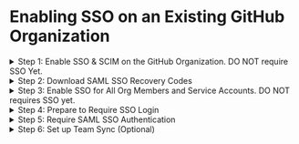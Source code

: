 # Enabling SSO on an Existing GitHub Organization

<details>
  <summary>Step 1: Enable SSO & SCIM on the GitHub Organization. DO NOT require SSO Yet.</summary>
  <br>

  - <details>
    <summary>Microsoft Entra ID</summary>
    <br>

    - **Info:** When setting up SSO and SCIM, you will:
      - add the GitHub Enterprise Cloud - Organization app in the Microsoft Entra Admin Center and configure GitHub with SAML details from Microsoft Entra (such as your public certificate).
    - To set up SSO and SCIM, follow the Microsoft tutorials (see docs below line).
   
    # <Line>

    - **Microsoft Tutorials**
      - [Microsoft Entra SSO Integration with GitHub Cloud Organization](https://learn.microsoft.com/en-us/entra/identity/saas-apps/github-tutorial)
      - [Configure GitHub for Automatic User Provisioning (SCIM)](https://learn.microsoft.com/en-us/entra/identity/saas-apps/github-provisioning-tutorial)

    <br>
    </details> 
  - <details>
    <summary>Okta</summary>
    <br>

    - **Info:** When setting up SSO and SCIM, you will:
      - add the GitHub Enterprise Cloud - Organization app from Applications in Okta and configure GitHub with SAML details from Okta (such as your public certificate)
    - To set up SSO and SCIM, follow the GitHub and Okta tutorials (see docs below line).
   
    # <Line>

    - **Okta Tutorial**
      - [Okta SSO Integration with GitHub Cloud Organization](https://saml-doc.okta.com/SAML_Docs/How-to-Configure-SAML-2.0-for-Github-com.html)
    - **GitHub Docs**
      - [Configure SAML SSO & SCIM with Okta](https://docs.github.com/en/enterprise-cloud@latest/organizations/managing-saml-single-sign-on-for-your-organization/configuring-saml-single-sign-on-and-scim-using-okta)

    <br>
    </details>

  # <Line>
  
  - **Warning:** DO NOT click Require SAML SSO yet (clicking require will remove all your org members from the org).

  # <Line>
  
  - <details>
    <summary>Best Practices</summary>
    <br>
    
    - After enabling SSO:
      - Give a couple of your org members access to the GitHub app in your IdP.
      - Ensure the test org members can login to GitHub via the GitHub tile/app in your IdP.
    - **Info:**
      - Once your org members login with SSO, they will _always_ be prompted to login with SSO.
      - They will also need to configure their SSH keys and PATs for SSO access to the org (see Step 4: Prepare to Require SSO Login).
  
    <br>
    </details>
  
  <br>
</details>

<details>
  <summary>Step 2: Download SAML SSO Recovery Codes</summary>
  <br>

  - **Go to:**
    - _Organization &rarr; Settings &rarr; Authentication Security &rarr; Save Your Recovery Codes (under SAML Single Sign-On)_

  # <Line>

  - **GitHub Docs:**
    - [Downloading Your Organizations SAML SSO Recovery Codes](https://docs.github.com/en/enterprise-cloud@latest/organizations/managing-saml-single-sign-on-for-your-organization/downloading-your-organizations-saml-single-sign-on-recovery-codes)
    - [Accessing Your Organization if Your IdP is Unavailable](https://docs.github.com/en/enterprise-cloud@latest/organizations/managing-saml-single-sign-on-for-your-organization/accessing-your-organization-if-your-identity-provider-is-unavailable)
  
  <br>
</details>

<details>
  <summary>Step 3: Enable SSO for All Org Members and Service Accounts. DO NOT requires SSO yet.</summary>
  <br>

  - To enable SSO for all org members, make the GitHub app available to them in your IdP.
  - **Note:** Do this for your service accounts too.
  - Org members will be prompted to login to GitHub via SSO with a banner at the top of the page when they are in the organization namespace.

  <br>
</details>

<details>
  <summary>Step 4: Prepare to Require SSO Login</summary>
  <br>

  - After enabling SSO but BEFORE requring it, ask your org members to do three things:
    - Double check that the GitHub tile/app is available to them in their IdP account.
    - Click the GitHub tile/app OR link in the banner at the top of the page in the GitHub UI to sign in to GitHub via your IdP.
    - In their GitHub accounts, configure SSO for any SSH keys and PATs they use for work (see below for details).
  - Do this for your service accounts too.
  - **Info:** After your org members have completed these tasks, you can require SSO in your GitHub organization.
  - **Note:** Some GitHub Apps may require re-authorization with an active SAML session.

  # <Line>

  - **GitHub Docs:**
    - [Authorizing a PAT for SSO](https://docs.github.com/en/enterprise-cloud@latest/authentication/authenticating-with-saml-single-sign-on/authorizing-a-personal-access-token-for-use-with-saml-single-sign-on)
    - [Authorizing an SSH Key for SSO](https://docs.github.com/en/enterprise-cloud@latest/authentication/authenticating-with-saml-single-sign-on/authorizing-an-ssh-key-for-use-with-saml-single-sign-on)
    - [SAML & GitHub Apps](https://docs.github.com/en/enterprise-cloud@latest/apps/using-github-apps/saml-and-github-apps)

  <br>
</details>

<details>
  <summary>Step 5: Require SAML SSO Authentication</summary>
  <br>

  - **Go to:**
    - _Organization &rarr; Settings &rarr; Authentication security &rarr; SAML single sign-on &rarr; Require SAML SSO authentication_
  - **Info:** Once SSO is required:
    - Any org member who did not already sign in via your IdP will be removed from the organization. 
      - They will be able to rejoin the organization by logging into GitHub via their IdP account for a period of time (~3 months).
    - Any org member who signed in via your IdP but did not configure their SSH keys or PATs will not be able to push to any of the organization's repos or use the API to access org resources.
      - They can fix this by going to their personal account and configuring their SSH keys and PATs for SSO.
     
  # <Line>

  - **GitHub Docs:**
    - [Enforcing SSO](https://docs.github.com/en/enterprise-cloud@latest/organizations/managing-saml-single-sign-on-for-your-organization/enforcing-saml-single-sign-on-for-your-organization)

  <br>
</details>

<details>
  <summary>Step 6: Set up Team Sync (Optional)</summary>
  <br>
  
  - **Info:** Setting up Team Sync will allow you to sync IdP Groups to GitHub Teams.
  - **Go to:**
    - _Organization &rarr; Teams (tab at top) &rarr; New Team (green button on the right) &rarr; Identity Provider Group &rarr; Select group_

  # <Line>

  - **GitHub Docs:**
    - [Managing Team Sync for Your Organization](https://docs.github.com/en/enterprise-cloud@latest/organizations/managing-saml-single-sign-on-for-your-organization/managing-team-synchronization-for-your-organization)

  <br>
</details>
